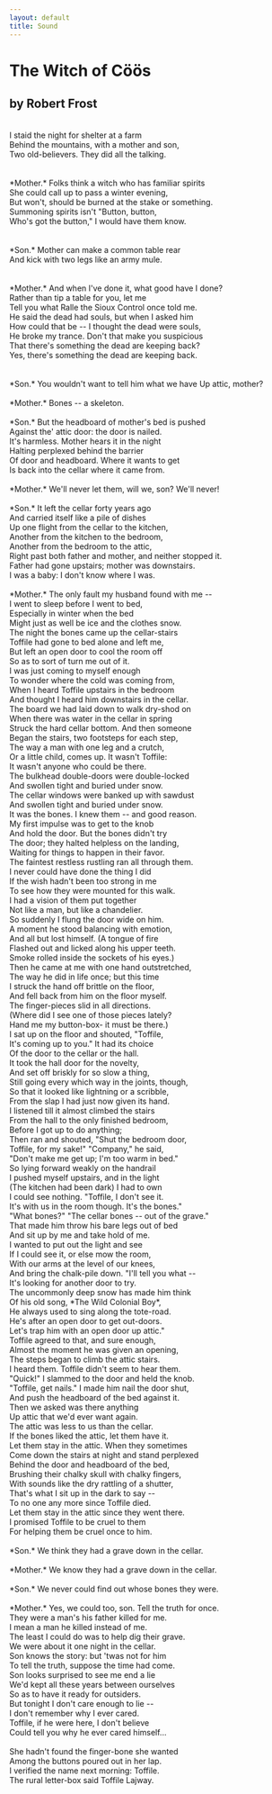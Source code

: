 ```yaml
---
layout: default
title: Sound
---
```

<link href='https://cdn.knightlab.com/libs/soundcite/latest/css/player.css' rel='stylesheet' type='text/css'><script type='text/javascript' src='https://cdn.knightlab.com/libs/soundcite/latest/js/soundcite.min.js'></script>

# The Witch of Cöös
## by Robert Frost
<br/>
<span class="soundcite" data-url="https://scholarslab.github.io/demos/texts/Witch of Coos 2.mp3" data-start="0" data-end="9000" data-plays="1">
I staid the night for shelter at a farm <br/>
 Behind the mountains, with a mother and son,<br/>
 Two old-believers. They did all the talking.<br/>
</span> 
<br/>
<br/>
<span class="soundcite" data-url="https://scholarslab.github.io/demos/texts/Witch of Coos 2.mp3" data-start="9000" data-end="21500" data-plays="1">
 *Mother.* Folks think a witch who has familiar spirits<br/>
 She could call up to pass a winter evening,<br/>
 But won't, should be burned at the stake or something.<br/>
 Summoning spirits isn't "Button, button,<br/>
 Who's got the button," I would have them know.<br/>
 </span>
<br/>
<br/>
<span class="soundcite" data-url="https://scholarslab.github.io/demos/texts/Witch of Coos 2.mp3" data-start="21000" data-end="24000" data-plays="1">
 *Son.* Mother can make a common table rear<br/>
 And kick with two legs like an army mule.<br/>
 </span>
<br/>
<br/>
<span class="soundcite" data-url="https://scholarslab.github.io/demos/texts/Witch of Coos 2.mp3" data-start="24000" data-end="46000" data-plays="1">
 *Mother.* And when I've done it, what good have I
 done?
 <br/>
 Rather than tip a table for you, let me <br/>
 Tell you what Ralle the Sioux Control once told me.<br/>
 He said the dead had souls, but when I asked him <br/>
 How could that be -- I thought the dead were souls,<br/>
 He broke my trance. Don't that make you suspicious<br/>
 That there's something the dead are keeping back?<br/>
 Yes, there's something the dead are keeping back.<br/>
</span>
<br/>
<br/>
<span class="soundcite" data-url="https://scholarslab.github.io/demos/texts/Witch of Coos 2.mp3" data-start="46000" data-end="49000" data-plays="1">
 *Son.* You wouldn't want to tell him what we have
 Up attic, mother?</span>
 <br/>
<br/>
<span class="soundcite" data-url="https://scholarslab.github.io/demos/texts/Witch of Coos 2.mp3" data-start="49000" data-end="51000" data-plays="1">
 *Mother.* Bones -- a skeleton.</span>
 <br/>
<br/>
<span class="soundcite" data-url="https://scholarslab.github.io/demos/texts/Witch of Coos 2.mp3" data-start="51000" data-end="66000" data-plays="1">
 *Son.* But the headboard of mother's bed is pushed<br/>
 Against the' attic door: the door is nailed.<br/>
 It's harmless. Mother hears it in the night<br/>
 Halting perplexed behind the barrier<br/>
 Of door and headboard. Where it wants to get<br/>
 Is back into the cellar where it came from.</span>
<br/>
<br/>
<span class="soundcite" data-url="https://scholarslab.github.io/demos/texts/Witch of Coos 2.mp3" data-start="66000" data-end="69000" data-plays="1">
 *Mother.* We'll never let them, will we, son? We'll
 never!</span>
 <br/>
<br/>
<span class="soundcite" data-url="https://scholarslab.github.io/demos/texts/Witch of Coos 2.mp3" data-start="68000" data-end="87000" data-plays="1">
 *Son.* It left the cellar forty years ago<br/>
 And carried itself like a pile of dishes<br/>
 Up one flight from the cellar to the kitchen,<br/>
 Another from the kitchen to the bedroom,<br/>
 Another from the bedroom to the attic,<br/>
 Right past both father and mother, and neither stopped
 it.<br/>
 Father had gone upstairs; mother was downstairs.<br/>
 I was a baby: I don't know where I was.</span>
<br/>
<br/>
<span class="soundcite" data-url="https://scholarslab.github.io/demos/texts/Witch of Coos 2.mp3" data-start="87000" data-end="339000" data-plays="1">
 *Mother.* The only fault my husband found with me -- <br/>
 I went to sleep before I went to bed,<br/>
 Especially in winter when the bed<br/>
 Might just as well be ice and the clothes snow.<br/>
 The night the bones came up the cellar-stairs<br/>
 Toffile had gone to bed alone and left me,<br/>
 But left an open door to cool the room off<br/>
 So as to sort of turn me out of it.<br/>
 I was just coming to myself enough<br/>
 To wonder where the cold was coming from,<br/>
 When I heard Toffile upstairs in the bedroom<br/>
 And thought I heard him downstairs in the cellar.<br/>
 The board we had laid down to walk dry-shod on<br/>
 When there was water in the cellar in spring<br/>
 Struck the hard cellar bottom. And then someone<br/>
 Began the stairs, two footsteps for each step,<br/>
 The way a man with one leg and a crutch,<br/>
 Or a little child, comes up. It wasn't Toffile:<br/>
 It wasn't anyone who could be there.<br/>
 The bulkhead double-doors were double-locked<br/>
 And swollen tight and buried under snow.<br/>
 The cellar windows were banked up with sawdust<br/>
 And swollen tight and buried under snow.<br/>
 It was the bones. I knew them -- and good reason.<br/>
 My first impulse was to get to the knob<br/>
 And hold the door. But the bones didn't try<br/>
 The door; they halted helpless on the landing,<br/>
 Waiting for things to happen in their favor.<br/>
 The faintest restless rustling ran all through them.<br/>
 I never could have done the thing I did<br/>
 If the wish hadn't been too strong in me<br/>
 To see how they were mounted for this walk.<br/>
 I had a vision of them put together<br/>
 Not like a man, but like a chandelier.<br/>
 So suddenly I flung the door wide on him.<br/>
 A moment he stood balancing with emotion,<br/>
 And all but lost himself. (A tongue of fire<br/>
 Flashed out and licked along his upper teeth.<br/>
 Smoke rolled inside the sockets of his eyes.)<br/>
 Then he came at me with one hand outstretched,<br/>
 The way he did in life once; but this time<br/>
 I struck the hand off brittle on the floor,<br/>
 And fell back from him on the floor myself.<br/>
 The finger-pieces slid in all directions.<br/>
 (Where did I see one of those pieces lately? <br/>
 Hand me my button-box- it must be there.)<br/>
 I sat up on the floor and shouted, "Toffile,<br/>
 It's coming up to you." It had its choice<br/>
 Of the door to the cellar or the hall.<br/>
 It took the hall door for the novelty,<br/>
 And set off briskly for so slow a thing,<br/>
 Still going every which way in the joints, though,<br/>
 So that it looked like lightning or a scribble,<br/>
 From the slap I had just now given its hand. <br/>
 I listened till it almost climbed the stairs<br/>
 From the hall to the only finished bedroom,<br/>
 Before I got up to do anything;<br/>
 Then ran and shouted, "Shut the bedroom door,<br/>
 Toffile, for my sake!" "Company," he said,<br/>
 "Don't make me get up; I'm too warm in bed."<br/>
 So lying forward weakly on the handrail<br/>
 I pushed myself upstairs, and in the light<br/>
 (The kitchen had been dark) I had to own<br/>
 I could see nothing. "Toffile, I don't see it.<br/>
 It's with us in the room though. It's the bones."<br/>
 "What bones?" "The cellar bones -- out of the 
 grave." <br/>
 That made him throw his bare legs out of bed <br/>
 And sit up by me and take hold of me. <br/>
 I wanted to put out the light and see <br/>
 If I could see it, or else mow the room, <br/>
 With our arms at the level of our knees, <br/>
 And bring the chalk-pile down. "I'll tell you what --<br/>
 It's looking for another door to try. <br/>
 The uncommonly deep snow has made him think <br/>
 Of his old song, *The Wild Colonial Boy*,<br/>
 He always used to sing along the tote-road.<br/>
 He's after an open door to get out-doors.<br/>
 Let's trap him with an open door up attic." <br/>
 Toffile agreed to that, and sure enough,<br/>
 Almost the moment he was given an opening,<br/>
 The steps began to climb the attic stairs.<br/>
 I heard them. Toffile didn't seem to hear them.<br/>
 "Quick!" I slammed to the door and held the knob.<br/>
 "Toffile, get nails." I made him nail the door shut,<br/>
 And push the headboard of the bed against it.<br/>
 Then we asked was there anything<br/>
 Up attic that we'd ever want again.<br/>
 The attic was less to us than the cellar.<br/>
 If the bones liked the attic, let them have it.<br/>
 Let them stay in the attic. When they sometimes<br/>
 Come down the stairs at night and stand perplexed<br/>
 Behind the door and headboard of the bed,<br/>
 Brushing their chalky skull with chalky fingers,<br/>
 With sounds like the dry rattling of a shutter,<br/>
 That's what I sit up in the dark to say --<br/>
 To no one any more since Toffile died.<br/>
 Let them stay in the attic since they went there.<br/>
 I promised Toffile to be cruel to them<br/>
 For helping them be cruel once to him. </span>
<br/>
<br/>
<span class="soundcite" data-url="https://scholarslab.github.io/demos/texts/Witch of Coos 2.mp3" data-start="339000" data-end="341000" data-plays="1">
 *Son.* We think they had a grave down in the cellar.</span>
 <br/>
<br/>
<span class="soundcite" data-url="https://scholarslab.github.io/demos/texts/Witch of Coos 2.mp3" data-start="341000" data-end="343000" data-plays="1">
 *Mother.* We know they had a grave down in the cellar.</span>
 <br/>
<br/>
<span class="soundcite" data-url="https://scholarslab.github.io/demos/texts/Witch of Coos 2.mp3" data-start="343000" data-end="346000" data-plays="1">
 *Son.* We never could find out whose bones they were.</span>
 <br/>
<br/>
<span class="soundcite" data-url="https://scholarslab.github.io/demos/texts/Witch of Coos 2.mp3" data-start="345000" data-end="378000" data-plays="1">
 *Mother.* Yes, we could too, son. Tell the truth for 
 once.<br/>
 They were a man's his father killed for me.<br/>
 I mean a man he killed instead of me.<br/>
 The least I could do was to help dig their grave.<br/>
 We were about it one night in the cellar.<br/>
 Son knows the story: but 'twas not for him<br/>
 To tell the truth, suppose the time had come.<br/>
 Son looks surprised to see me end a lie <br/>
 We'd kept all these years between ourselves <br/>
 So as to have it ready for outsiders. <br/>
 But tonight I don't care enough to lie -- <br/>
 I don't remember why I ever cared. <br/>
 Toffile, if he were here, I don't believe <br/>
 Could tell you why he ever cared himself... </span>
 <br/>
<br/>
<span class="soundcite" data-url="https://scholarslab.github.io/demos/texts/Witch of Coos 2.mp3" data-start="379000" data-end="389000" data-plays="1">
 She hadn't found the finger-bone she wanted <br/>
 Among the buttons poured out in her lap. <br/>
 I verified the name next morning: Toffile. <br/>
 The rural letter-box said Toffile Lajway.</span> <br/>
